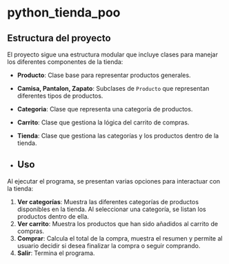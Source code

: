 # python_tienda_poo
## Estructura del proyecto

El proyecto sigue una estructura modular que incluye clases para manejar los diferentes componentes de la tienda:

- **Producto**: Clase base para representar productos generales.
- **Camisa, Pantalon, Zapato**: Subclases de `Producto` que representan diferentes tipos de productos.
- **Categoria**: Clase que representa una categoría de productos.
- **Carrito**: Clase que gestiona la lógica del carrito de compras.
- **Tienda**: Clase que gestiona las categorías y los productos dentro de la tienda.

- ## Uso

Al ejecutar el programa, se presentan varias opciones para interactuar con la tienda:

1. **Ver categorías**: Muestra las diferentes categorías de productos disponibles en la tienda. Al seleccionar una categoría, se listan los productos dentro de ella.
2. **Ver carrito**: Muestra los productos que han sido añadidos al carrito de compras.
3. **Comprar**: Calcula el total de la compra, muestra el resumen y permite al usuario decidir si desea finalizar la compra o seguir comprando.
4. **Salir**: Termina el programa.

